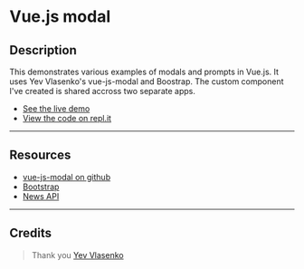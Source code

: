 # Vue.js modal

## Description
This demonstrates various examples of modals and prompts in Vue.js. It uses Yev Vlasenko's vue-js-modal and Boostrap. The custom component I've created is shared accross two separate apps.

+ [See the live demo](https://vue-demo-for-vue-js-modal-v10--rjlevy.repl.co/) 
+ [View the code on repl.it](https://repl.it/@rjlevy/Vue-demo-for-vue-js-modal-v10) 

--- 

## Resources
+  [vue-js-modal on github](https://github.com/euvl/vue-js-modal/blob/master/README.md) 
+ [Bootstrap](https://getbootstrap.com)
+ [News API](https://newsapi.org/) 

--- 

## Credits
> Thank you [Yev Vlasenko](https://github.com/euvl)
